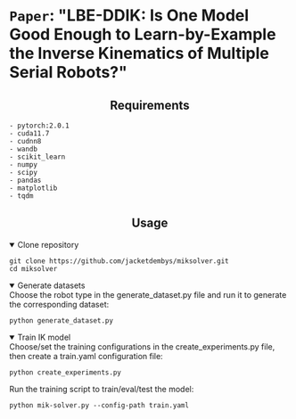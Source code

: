 # `Paper`: "LBE-DDIK: Is One Model Good Enough to Learn-by-Example the Inverse Kinematics of Multiple Serial Robots?"


## <div align="center">Requirements</div>
```shell
- pytorch:2.0.1
- cuda11.7
- cudnn8
- wandb
- scikit_learn
- numpy
- scipy
- pandas
- matplotlib
- tqdm
```


## <div align="center">Usage</div>

</details>
<details open><summary>Clone repository</summary>

```shell
git clone https://github.com/jacketdembys/miksolver.git
cd miksolver
```

</details>



</details>
<details open><summary>Generate datasets </summary>
Choose the robot type in the generate_dataset.py file and run it to generate the corresponding dataset:

```shell
python generate_dataset.py
```

</details>

</details>
<details open><summary>Train IK model</summary>
Choose/set the training configurations in the create_experiments.py file, then create a train.yaml configuration file:

```shell
python create_experiments.py
```

Run the training script to train/eval/test the model:

```shell
python mik-solver.py --config-path train.yaml
```

<!---
</details>

</details>
<details open><summary>Test IK model (ToDo)</summary>
</details>
-->